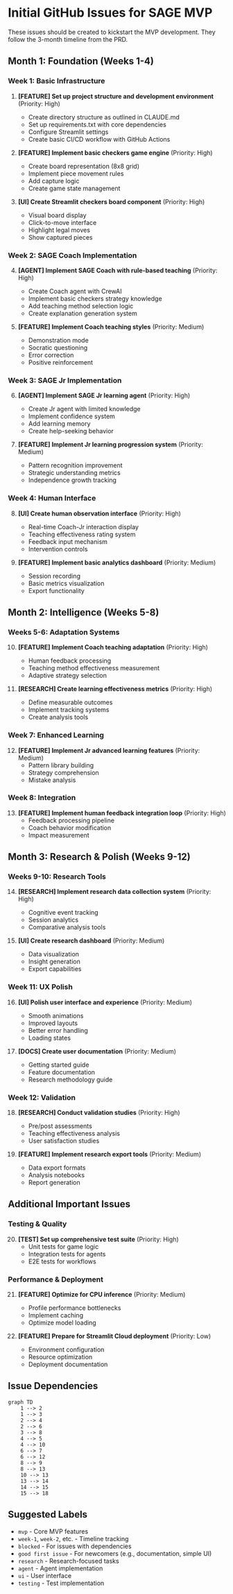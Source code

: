 # Initial GitHub Issues for SAGE MVP

These issues should be created to kickstart the MVP development. They follow the 3-month timeline from the PRD.

## Month 1: Foundation (Weeks 1-4)

### Week 1: Basic Infrastructure
1. **[FEATURE] Set up project structure and development environment** (Priority: High)
   - Create directory structure as outlined in CLAUDE.md
   - Set up requirements.txt with core dependencies
   - Configure Streamlit settings
   - Create basic CI/CD workflow with GitHub Actions

2. **[FEATURE] Implement basic checkers game engine** (Priority: High)
   - Create board representation (8x8 grid)
   - Implement piece movement rules
   - Add capture logic
   - Create game state management

3. **[UI] Create Streamlit checkers board component** (Priority: High)
   - Visual board display
   - Click-to-move interface
   - Highlight legal moves
   - Show captured pieces

### Week 2: SAGE Coach Implementation
4. **[AGENT] Implement SAGE Coach with rule-based teaching** (Priority: High)
   - Create Coach agent with CrewAI
   - Implement basic checkers strategy knowledge
   - Add teaching method selection logic
   - Create explanation generation system

5. **[FEATURE] Implement Coach teaching styles** (Priority: Medium)
   - Demonstration mode
   - Socratic questioning
   - Error correction
   - Positive reinforcement

### Week 3: SAGE Jr Implementation
6. **[AGENT] Implement SAGE Jr learning agent** (Priority: High)
   - Create Jr agent with limited knowledge
   - Implement confidence system
   - Add learning memory
   - Create help-seeking behavior

7. **[FEATURE] Implement Jr learning progression system** (Priority: Medium)
   - Pattern recognition improvement
   - Strategic understanding metrics
   - Independence growth tracking

### Week 4: Human Interface
8. **[UI] Create human observation interface** (Priority: High)
   - Real-time Coach-Jr interaction display
   - Teaching effectiveness rating system
   - Feedback input mechanism
   - Intervention controls

9. **[FEATURE] Implement basic analytics dashboard** (Priority: Medium)
   - Session recording
   - Basic metrics visualization
   - Export functionality

## Month 2: Intelligence (Weeks 5-8)

### Weeks 5-6: Adaptation Systems
10. **[FEATURE] Implement Coach teaching adaptation** (Priority: High)
    - Human feedback processing
    - Teaching method effectiveness measurement
    - Adaptive strategy selection

11. **[RESEARCH] Create learning effectiveness metrics** (Priority: High)
    - Define measurable outcomes
    - Implement tracking systems
    - Create analysis tools

### Week 7: Enhanced Learning
12. **[FEATURE] Implement Jr advanced learning features** (Priority: Medium)
    - Pattern library building
    - Strategy comprehension
    - Mistake analysis

### Week 8: Integration
13. **[FEATURE] Implement human feedback integration loop** (Priority: High)
    - Feedback processing pipeline
    - Coach behavior modification
    - Impact measurement

## Month 3: Research & Polish (Weeks 9-12)

### Weeks 9-10: Research Tools
14. **[RESEARCH] Implement research data collection system** (Priority: High)
    - Cognitive event tracking
    - Session analytics
    - Comparative analysis tools

15. **[UI] Create research dashboard** (Priority: Medium)
    - Data visualization
    - Insight generation
    - Export capabilities

### Week 11: UX Polish
16. **[UI] Polish user interface and experience** (Priority: Medium)
    - Smooth animations
    - Improved layouts
    - Better error handling
    - Loading states

17. **[DOCS] Create user documentation** (Priority: Medium)
    - Getting started guide
    - Feature documentation
    - Research methodology guide

### Week 12: Validation
18. **[RESEARCH] Conduct validation studies** (Priority: High)
    - Pre/post assessments
    - Teaching effectiveness analysis
    - User satisfaction studies

19. **[FEATURE] Implement research export tools** (Priority: Medium)
    - Data export formats
    - Analysis notebooks
    - Report generation

## Additional Important Issues

### Testing & Quality
20. **[TEST] Set up comprehensive test suite** (Priority: High)
    - Unit tests for game logic
    - Integration tests for agents
    - E2E tests for workflows

### Performance & Deployment
21. **[FEATURE] Optimize for CPU inference** (Priority: Medium)
    - Profile performance bottlenecks
    - Implement caching
    - Optimize model loading

22. **[FEATURE] Prepare for Streamlit Cloud deployment** (Priority: Low)
    - Environment configuration
    - Resource optimization
    - Deployment documentation

## Issue Dependencies

```mermaid
graph TD
    1 --> 2
    1 --> 3
    2 --> 4
    2 --> 6
    3 --> 8
    4 --> 5
    4 --> 10
    6 --> 7
    6 --> 12
    8 --> 9
    8 --> 13
    10 --> 13
    13 --> 14
    14 --> 15
    15 --> 18
```

## Suggested Labels

- `mvp` - Core MVP features
- `week-1`, `week-2`, etc. - Timeline tracking
- `blocked` - For issues with dependencies
- `good first issue` - For newcomers (e.g., documentation, simple UI)
- `research` - Research-focused tasks
- `agent` - Agent implementation
- `ui` - User interface
- `testing` - Test implementation